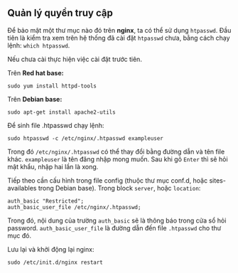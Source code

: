 ## Quản lý quyền truy cập
Để bảo mật một thư mục nào đó trên **nginx**, ta có thể sử dụng `htpasswd`.
Đầu tiên là kiểm tra xem trên hệ thống đã cài đặt `htpasswd` chưa, bằng cách chạy lệnh:
`which htpasswd`.

Nếu chưa cài thực hiện việc cài đặt trước tiên.

Trên **Red hat base:**
```
sudo yum install httpd-tools
```
Trên **Debian base:**
```
sudo apt-get install apache2-utils
```

Để sinh file .htpasswd chạy lệnh:
```
sudo htpasswd -c /etc/nginx/.htpasswd exampleuser
```
Trong đó `/etc/nginx/.htpasswd` có thể thay đổi bằng đường dẫn và tên file khác. `exampleuser` là tên đăng nhập mong muốn.
Sau khi gõ `Enter` thì sẽ hỏi mật khẩu, nhập hai lần là xong.

Tiếp theo cần cấu hình trong file config (thuộc thư mục conf.d, hoặc sites-availables trong Debian base). Trong block `server`, hoặc `location`:
```
auth_basic "Restricted";
auth_basic_user_file /etc/nginx/.htpasswd;
```
Trong đó, nội dung của trường `auth_basic` sẽ là thông báo trong cửa sổ hỏi password. `auth_basic_user_file` là đường  dẫn đến file `.htpasswd` cho thư mục đó.

Lưu lại và khởi động lại nginx:
```
sudo /etc/init.d/nginx restart
```
